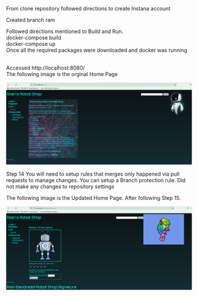 From clone repository followed directions to create Instana account

Created branch ram <br>


Followed directions mentioned to Build and Run.<br>
docker-compose build<br>
docker-compose up<br>
Once all the required packages were downloaded and docker was running<br><br>

Accessed http://localhost:8080/<br>
The following image is the orginal Home Page

![Alt text](/images/StanHomePage.png?raw=true "Orginal Home Page")


Step 14
You will need to setup rules that merges only happened via pull requests to manage changes. You can setup a Branch protection rule. Did not make any changes to repository settings




The following image is the Updated Home Page. After following Step 15.

![Alt text](/images/UpdateHomePage.png?raw=true "Updated Home Page")
